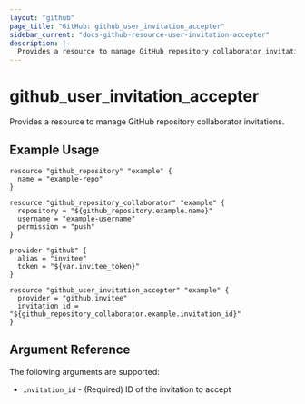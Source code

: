```yaml
---
layout: "github"
page_title: "GitHub: github_user_invitation_accepter"
sidebar_current: "docs-github-resource-user-invitation-accepter"
description: |-
  Provides a resource to manage GitHub repository collaborator invitations.
---
```


# github_user_invitation_accepter

Provides a resource to manage GitHub repository collaborator invitations.

## Example Usage

```hcl
resource "github_repository" "example" {
  name = "example-repo"
}

resource "github_repository_collaborator" "example" {
  repository = "${github_repository.example.name}"
  username = "example-username"
  permission = "push"
}

provider "github" {
  alias = "invitee"
  token = "${var.invitee_token}"
}

resource "github_user_invitation_accepter" "example" {
  provider = "github.invitee"
  invitation_id = "${github_repository_collaborator.example.invitation_id}"
}
```

## Argument Reference

The following arguments are supported:

* `invitation_id` - (Required) ID of the invitation to accept
